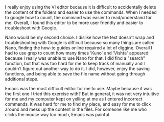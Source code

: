 I really enjoy using the VI editor because it is difficult to accidentally delete the content of the folders and easier to use the commands. When I needed to google how to count, the command was easier to read/understand for me. Overall, I found this editor to be more user friendly and easier to troubleshoot with Google.

Nano would be my second choice. I dislike how the text doesn't wrap and troubleshooting with Google is difficult because so many things are called Nano, finding the how-to guides online required a lot of diggine. Overall I had to use grep to count how many times 'Kuno' and 'Vishta' appeared because I really was unable to use Nano for that. I did find a "search" function, but that was too hard for me to keep track of manually and I couldn't figure out another way to do it. I did, however, enjoy the saving functions, and being able to save the file name without going through additional steps. 

Emacs was the most difficult editor for me to use. Maybe because it was the first one I tried this exercise with? But in general, it was not very intuitive for me and my computer kept on yelling at me as I entered incorrect commands. It was hard for me to find my place, and easy for me to click around and mess up the content in the files. For someone like me who clicks the mouse way too much, Emacs was painful.  
